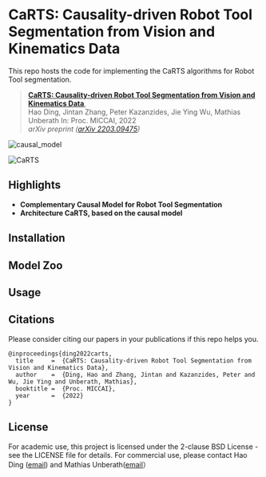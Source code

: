 # CaRTS: Causality-driven Robot Tool Segmentation from Vision and Kinematics Data
This repo hosts the code for implementing the CaRTS algorithms for Robot Tool segmentation.

> [**CaRTS: Causality-driven Robot Tool Segmentation from Vision and Kinematics Data**](https://arxiv.org/abs/2203.09475),            
> Hao Ding, Jintan Zhang, Peter Kazanzides, Jie Ying Wu, Mathias Unberath 
> In: Proc. MICCAI, 2022  
> *arXiv preprint ([arXiv 2203.09475](https://arxiv.org/abs/2203.09475))*  

![causal_model](img/causal_model.png)

![CaRTS](img/CaRTS.png)

## Highlights
- **Complementary Causal Model for Robot Tool Segmentation**  
- **Architecture CaRTS, based on the causal model** 

## Installation


## Model Zoo



## Usage


## Citations
Please consider citing our papers in your publications if this repo helps you. 
```
@inproceedings{ding2022carts,
  title     =  {CaRTS: Causality-driven Robot Tool Segmentation from Vision and Kinematics Data},
  author    =  {Ding, Hao and Zhang, Jintan and Kazanzides, Peter and Wu, Jie Ying and Unberath, Mathias},
  booktitle =  {Proc. MICCAI},
  year      =  {2022}
}
```

## License
For academic use, this project is licensed under the 2-clause BSD License - see the LICENSE file for details. For commercial use, please contact Hao Ding ([email](mailto:hding15@jhu.edu)) and Mathias Unberath([email](mailto:unberath@jhu.edu)）
